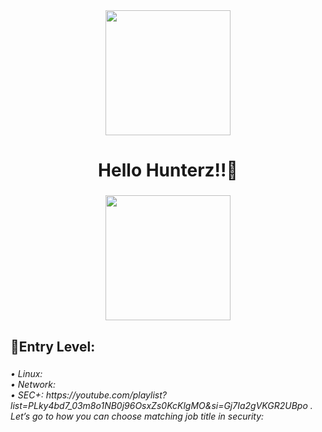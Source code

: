 <div align="center">
  <img height="200" src="https://assets-v2.lottiefiles.com/a/6ae30608-1152-11ee-a832-8bf47b1739dd/KdwHDJSqNs.gif"  />
</div>

###

<h1 align="center">Hello Hunterz!!👋</h1>

###

<div align="center">
  <img height="200" src="https://www.icegif.com/wp-content/uploads/2021/11/icegif-1562.gif"  />
</div>

###

<h2 align="left">🔵Entry Level:</h2>

###

<h6 align="left">•	Linux: <br>•	Network:<br>•	SEC+: https://youtube.com/playlist?list=PLky4bd7_03m8o1NB0j96OsxZs0KcKlgMO&si=Gj7Ia2gVKGR2UBpo .<br>Let’s go to how you can choose matching job title in security:</h6>

###
